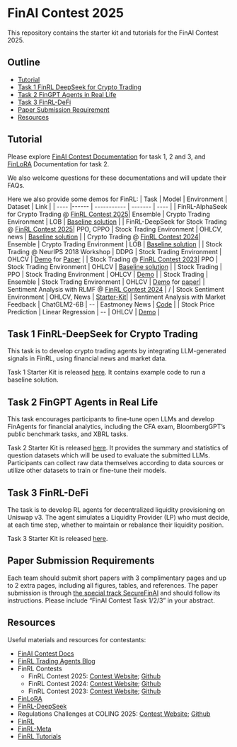 # FinAI Contest 2025
This repository contains the starter kit and tutorials for the FinAI Contest 2025.

## Outline
  - [Tutorial](#tutorial)
  - [Task 1 FinRL DeepSeek for Crypto Trading](#task-1-finrl-deepseek-for-crypto-trading)
  - [Task 2 FinGPT Agents in Real Life](#task-2-fingpt-agents-in-real-life)
  - [Task 3 FinRL-DeFi](#task-2-finrl-defi)
  - [Paper Submission Requirement](#paper-submission-requirement)
  - [Resources](#resources)

## Tutorial
Please explore [FinAI Contest Documentation](https://finrl-contest.readthedocs.io/en/latest/) for task 1, 2 and 3, and [FinLoRA](https://finlora-docs.readthedocs.io/en/latest/) Documentation for task 2.

We also welcome questions for these documentations and will update their FAQs.

Here we also provide some demos for FinRL:
| Task | Model | Environment | Dataset | Link |
| ---- |------ | ----------- | ------- | ---- |
| FinRL-AlphaSeek for Crypto Trading @ [FinRL Contest 2025](https://open-finance-lab.github.io/FinRL_Contest_2025/)| Ensemble | Crypto Trading Environment | LOB | [Baseline solution](https://github.com/Open-Finance-Lab/FinRL_Contest_2025/tree/main/Task_2_FinRL_AlphaSeek_Crypto) |
| FinRL-DeepSeek for Stock Trading @ [FinRL Contest 2025](https://open-finance-lab.github.io/FinRL_Contest_2025/)| PPO, CPPO | Stock Trading Environment | OHLCV, news | [Baseline solution](https://github.com/Open-Finance-Lab/FinRL_Contest_2025/tree/main/Task_1_FinRL_DeepSeek_Stock) |
| Crypto Trading @ [FinRL Contest 2024](https://open-finance-lab.github.io/finrl-contest-2024.github.io/)| Ensemble | Crypto Trading Environment | LOB | [Baseline solution](https://github.com/Open-Finance-Lab/FinRL_Contest_2024/tree/main/Task_1_starter_kit) |
| Stock Trading @ NeurIPS 2018 Workshop | DDPG | Stock Trading Environment | OHLCV | [Demo](https://github.com/Open-Finance-Lab/FinAI_Contest_2025/tree/main/Tutorials/Stock_Trading_NeurIPS2018) for [Paper](https://arxiv.org/abs/1811.07522) |
| Stock Trading @ [FinRL Contest 2023](https://open-finance-lab.github.io/finrl-contest.github.io/)| PPO | Stock Trading Environment | OHLCV | [Baseline solution](https://github.com/Open-Finance-Lab/FinAI_Contest_2025/tree/main/Tutorials/FinRL_Contest_2023_Task_1_baseline_solution) |
| Stock Trading | PPO | Stock Trading Environment | OHLCV | [Demo](https://github.com/Open-Finance-Lab/FinAI_Contest_2025/blob/main/Tutorials/FinRL_stock_trading_demo.ipynb) |
| Stock Trading | Ensemble | Stock Trading Environment | OHLCV | [Demo](https://github.com/Open-Finance-Lab/FinAI_Contest_2025/blob/main/Tutorials/FinRL_Ensemble_StockTrading_ICAIF_2020.ipynb) for [paper](https://papers.ssrn.com/sol3/papers.cfm?abstract_id=3690996)|
| Sentiment Analysis with RLMF @ [FinRL Contest 2024](https://open-finance-lab.github.io/finrl-contest-2024.github.io/) | / | Stock Sentiment Environment | OHLCV, News | [Starter-Kit](https://github.com/Open-Finance-Lab/FinRL_Contest_2024/tree/main/Task_2_starter_kit)|
| Sentiment Analysis with Market Feedback | ChatGLM2-6B | -- | Eastmoney News | [Code](https://github.com/AI4Finance-Foundation/FinGPT/tree/master/fingpt/FinGPT_Sentiment_Analysis_v1/FinGPT_v1.0) |
| Stock Price Prediction | Linear Regression | -- | OHLCV | [Demo](https://github.com/Open-Finance-Lab/FinAI_Contest_2025/blob/main/Tutorials/Example_Linear_Regression.ipynb) |

## Task 1 FinRL-DeepSeek for Crypto Trading
This task is to develop crypto trading agents by integrating LLM-generated signals in FinRL, using financial news and market data. 

Task 1 Starter Kit is released [here](./Task_1_FinRL_DeepSeek_Crypto_Trading). It contains example code to run a baseline solution. 

## Task 2 FinGPT Agents in Real Life
This task encourages participants to fine-tune open LLMs and develop FinAgents for financial analytics, including the CFA exam, BloombergGPT’s public benchmark tasks, and XBRL tasks.

Task 2 Starter Kit is released [here](./Task_2_FinGPT_Agents_Real_Life). It provides the summary and statistics of question datasets which will be used to evaluate the submitted LLMs. Participants can collect raw data themselves according to data sources or utilize other datasets to train or fine-tune their models.



## Task 3 FinRL-DeFi
The task is to develop RL agents for decentralized liquidity provisioning on Uniswap v3. The agent simulates a Liquidity Provider (LP) who must decide, at each time step, whether to maintain or rebalance their liquidity position.

Task 3 Starter Kit is released [here](./Task_3_FinRL_DeFi). 

## Paper Submission Requirements
Each team should submit short papers with 3 complimentary pages and up to 2 extra pages, including all figures, tables, and references. The paper submission is through [the special track SecureFinAI](https://www.cloud-conf.net/cscloud/2025/cscloud/cfp_files/SecureFinAI_CFP.pdf) and should follow its instructions. Please include “FinAI Contest Task 1/2/3” in your abstract.

## Resources
Useful materials and resources for contestants:
* [FinAI Contest Docs](https://finrl-contest.readthedocs.io/en/latest/index.html)
* [FinRL Trading Agents Blog](https://berylventures.com/spotlights)
* FinRL Contests
  * FinRL Contest 2025: [Contest Website](https://open-finance-lab.github.io/FinRL_Contest_2025/); [Github](https://github.com/Open-Finance-Lab/FinRL_Contest_2025)
  * FinRL Contest 2024: [Contest Website](https://open-finance-lab.github.io/finrl-contest-2024.github.io/); [Github](https://github.com/Open-Finance-Lab/FinRL_Contest_2024)
  * FinRL Contest 2023: [Contest Website](https://open-finance-lab.github.io/finrl-contest.github.io/); [Github](https://github.com/Open-Finance-Lab/FinRL_Contest_2023)
* [FinLoRA](https://finlora-docs.readthedocs.io/en/latest/)
* [FinRL-DeepSeek](https://github.com/benstaf/FinRL_DeepSeek)
* Regulations Challenges at COLING 2025: [Contest Website](https://coling2025regulations.thefin.ai/); [Github](https://github.com/Open-Finance-Lab/Regulations_Challenge_COLING_2025)
* [FinRL](https://github.com/AI4Finance-Foundation/FinRL)
* [FinRL-Meta](https://github.com/AI4Finance-Foundation/FinRL-Meta)
* [FinRL Tutorials](https://github.com/AI4Finance-Foundation/FinRL-Tutorials)
